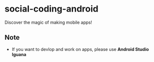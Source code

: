 # social-coding-android
Discover the magic of making mobile apps!


## Note
* If you want to devlop and work on apps, please use
**Android Studio Iguana**
